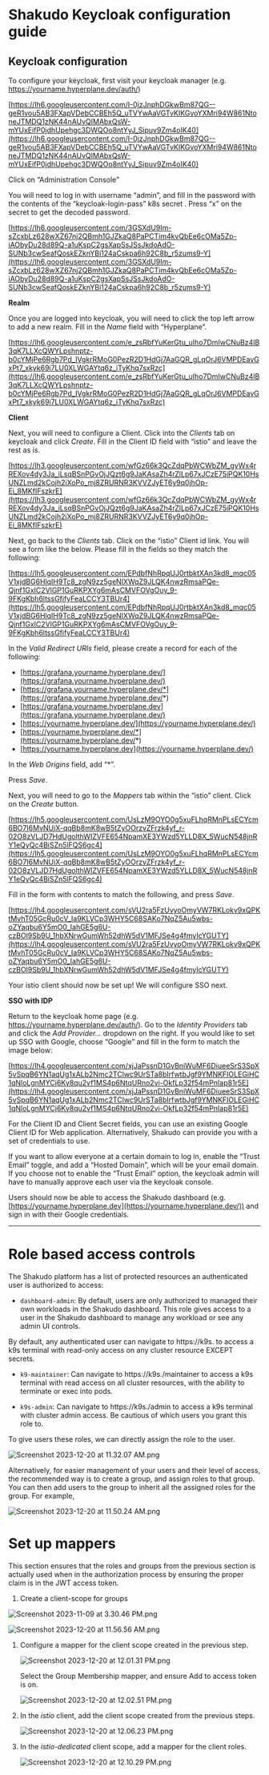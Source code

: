 # Shakudo Keycloak configuration guide

## Keycloak configuration

To configure your keycloak, first visit your keycloak manager (e.g. https://yourname.hyperplane.dev/auth/)

[https://lh6.googleusercontent.com/I-0jzJnphDGkwBm87QG--geR1vou5AB3FXapVDebCCBEh5Q_uTVYwAaVGTvKIKGvoYXMri94W861NtoneJTMDQ1zNK44nAUvQIMAbxQsW-mYUxEifP0jdhUpehgc3DWQOo8ntYyJ_Sipuv9Zm4oIK40](https://lh6.googleusercontent.com/I-0jzJnphDGkwBm87QG--geR1vou5AB3FXapVDebCCBEh5Q_uTVYwAaVGTvKIKGvoYXMri94W861NtoneJTMDQ1zNK44nAUvQIMAbxQsW-mYUxEifP0jdhUpehgc3DWQOo8ntYyJ_Sipuv9Zm4oIK40)

Click on “Administration Console”

You will need to log in with username “admin”, and fill in the password with the contents of the “keycloak-login-pass” k8s secret . Press “x” on the secret to get the decoded password.

[https://lh6.googleusercontent.com/3GSXdU9Im-sZcxbLz628wXZ67nj2QBmh1GJZkaQ8PaPCTim4kvQbEe6cOMa5Zp-iAObyDu28d89Q-a1uKspC2gsXapSsJSsJkdoAdO-SUNb3cwSeafQoskEZknYBi124aCskpa6h92C8b_r5zums9-Y](https://lh6.googleusercontent.com/3GSXdU9Im-sZcxbLz628wXZ67nj2QBmh1GJZkaQ8PaPCTim4kvQbEe6cOMa5Zp-iAObyDu28d89Q-a1uKspC2gsXapSsJSsJkdoAdO-SUNb3cwSeafQoskEZknYBi124aCskpa6h92C8b_r5zums9-Y)

**Realm**

Once you are logged into keycloak, you will need to click the top left arrow to add a new realm. Fill in the *Name* field with “Hyperplane”.

[https://lh6.googleusercontent.com/e_zsRbfYuKerGtu_uIho7DmIwCNuBz4lB3qK7LLXcQWYLpshnptz-b0cYMjPe6Rgb7Pd_IVgkrRMoG0PezR2D1HdGj7AaGQR_gLqOrJ6VMPDEavGxPt7_xkyk69i7LU0XLWGAYtq6z_iTyKhq7sxRzc](https://lh6.googleusercontent.com/e_zsRbfYuKerGtu_uIho7DmIwCNuBz4lB3qK7LLXcQWYLpshnptz-b0cYMjPe6Rgb7Pd_IVgkrRMoG0PezR2D1HdGj7AaGQR_gLqOrJ6VMPDEavGxPt7_xkyk69i7LU0XLWGAYtq6z_iTyKhq7sxRzc)

**Client**

Next, you will need to configure a Client. Click into the *Clients* tab on keycloak and click *Create*. Fill in the Client ID field with “istio” and leave the rest as is.

[https://lh3.googleusercontent.com/wfGz66k3QcZdqPbWCWbZM_gyWx4rREXov4dy3Ja_iLsqBSnPGvOjJQzt6g9JaKAsaZh4rZlLp67xJCzE75iPQK10HsUNZLmd2kCojh2iXoPo_mj8ZRURNR3KVVZJyET6y9q0jhOp-Ei_8MKfIFszkrE](https://lh3.googleusercontent.com/wfGz66k3QcZdqPbWCWbZM_gyWx4rREXov4dy3Ja_iLsqBSnPGvOjJQzt6g9JaKAsaZh4rZlLp67xJCzE75iPQK10HsUNZLmd2kCojh2iXoPo_mj8ZRURNR3KVVZJyET6y9q0jhOp-Ei_8MKfIFszkrE)

Next, go back to the *Clients* tab. Click on the “istio” Client id link. You will see a form like the below. Please fill in the fields so they match the following:

[https://lh5.googleusercontent.com/EPdbfNhRpqUJ0rtbktXAn3kd8_mqc05V1xjdBG6HlqIH9Tc8_zgN9zz5geNIXWqZ9JLQK4nwzRmsaPQe-Qjnf1GxIC2VlGP1GuRKPXYg6mAsCMVFOVgOuy_9-9FKgKbh6ltssGfifyFeaLCCY3TBUr4](https://lh5.googleusercontent.com/EPdbfNhRpqUJ0rtbktXAn3kd8_mqc05V1xjdBG6HlqIH9Tc8_zgN9zz5geNIXWqZ9JLQK4nwzRmsaPQe-Qjnf1GxIC2VlGP1GuRKPXYg6mAsCMVFOVgOuy_9-9FKgKbh6ltssGfifyFeaLCCY3TBUr4)

In the *Valid Redirect URIs* field, please create a record for each of the following:

- [https://grafana.yourname.hyperplane.dev/](https://grafana.yourname.hyperplane.dev/)
- [https://grafana.yourname.hyperplane.dev/*](https://grafana.yourname.hyperplane.dev/*)
- [https://grafana.yourname.hyperplane.dev](https://grafana.yourname.hyperplane.dev/)
- [https://yourname.hyperplane.dev/](https://yourname.hyperplane.dev/)
- [https://yourname.hyperplane.dev/*](https://yourname.hyperplane.dev/*)
- [https://yourname.hyperplane.dev](https://yourname.hyperplane.dev/)

In the *Web Origins* field, add “*”.

Press *Save*.

Next, you will need to go to the *Mappers* tab within the “istio” client. Click on the *Create* button.

[https://lh5.googleusercontent.com/UsLzM9OYO0g5xuFLhqRMnPLsECYcm6BO7I6MvNUiX-qqBb8mK8wB5tZyOOrzvZFrzk4yf_r-02O8zVLJD7HdUgolthWIZVFE654NpamXE3YWzd5YLLD8X_5WucN548jnRY1eQyQc4BiSZn5lFQS6gc4](https://lh5.googleusercontent.com/UsLzM9OYO0g5xuFLhqRMnPLsECYcm6BO7I6MvNUiX-qqBb8mK8wB5tZyOOrzvZFrzk4yf_r-02O8zVLJD7HdUgolthWIZVFE654NpamXE3YWzd5YLLD8X_5WucN548jnRY1eQyQc4BiSZn5lFQS6gc4)

Fill in the form with contents to match the following, and press *Save*.

[https://lh4.googleusercontent.com/sVU2ra5FzUvyoOmyVW7RKLokv9xQPKtMvhT05GcRu0cV_Ia9KLVCp3WHY5C68SAKo7NqZ5Au5wbs-oZYaqbu6Y5mO0_IahGE5g6U-czBOl9Sb9U_1hbXNrwGumWh52dhW5dV1MFJSe4g4fmyIcYGUTY](https://lh4.googleusercontent.com/sVU2ra5FzUvyoOmyVW7RKLokv9xQPKtMvhT05GcRu0cV_Ia9KLVCp3WHY5C68SAKo7NqZ5Au5wbs-oZYaqbu6Y5mO0_IahGE5g6U-czBOl9Sb9U_1hbXNrwGumWh52dhW5dV1MFJSe4g4fmyIcYGUTY)

Your istio client should now be set up! We will configure SSO next.

**SSO with IDP**

Return to the keycloak home page (e.g. https://yourname.hyperplane.dev/auth/). Go to the *Identity Providers* tab and click the *Add Provider…* dropdown on the right. If you would like to set up SSO with Google, choose “Google” and fill in the form to match the image below:

[https://lh4.googleusercontent.com/xjJaPssnD1GvBniWuMF6DiueeSrS3SpX5vSpqB6YN1aqUg1xALb2Nmc2TClwc9UrSTa8bIrfwtbJgf9YMNKFIOLEGiHC1qNloLgnMYCj6Kv8qu2vf1MS4p6NtqURno2vi-OkfLp32f54mPnIap81r5E](https://lh4.googleusercontent.com/xjJaPssnD1GvBniWuMF6DiueeSrS3SpX5vSpqB6YN1aqUg1xALb2Nmc2TClwc9UrSTa8bIrfwtbJgf9YMNKFIOLEGiHC1qNloLgnMYCj6Kv8qu2vf1MS4p6NtqURno2vi-OkfLp32f54mPnIap81r5E)

For the Client ID and Client Secret fields, you can use an existing Google Client ID for Web application. Alternatively, Shakudo can provide you with a set of credentials to use. 

If you want to allow everyone at a certain domain to log in, enable the “Trust Email” toggle, and add a “Hosted Domain”, which will be your email domain. If you choose not to enable the “Trust Email” option, the keycloak admin will have to manually approve each user via the keycloak console. 

Users should now be able to access the Shakudo dashboard (e.g. [https://yourname.hyperplane.dev](https://yourname.hyperplane.dev/)) and sign in with their Google credentials. 

---

# Role based access controls

The Shakudo platform has a list of protected resources an authenticated user is authorized to access:

  - `dashboard-admin`: By default, users are only authorized to managed their own workloads in the Shakudo dashboard. This role gives access to a user in the Shakudo dashboard to manage any workload or see any admin UI controls. 

By default, any authenticated user can navigate to https://k9s.<domain> to access a k9s terminal with read-only access on any cluster resource EXCEPT secrets.

  -  `k9-maintainer`: Can navigate to https://k9s.<domain>/maintainer to access a k9s terminal with read access on all cluster resources, with the ability to terminate or exec into pods.

  - `k9s-admin`: Can navigate to https://k9s.<domain>/admin to access a k9s terminal with cluster admin access. Be cautious of which users you grant this role to.

To give users these roles, we can directly assign the role to the user.

![Screenshot 2023-12-20 at 11.32.07 AM.png](images/Screenshot_2023-12-20_at_11.32.07_AM.png)

Alternatively, for easier management of your users and their level of access, the recommended way is to create a group, and assign roles to that group. You can then add users to the group to inherit all the assigned roles for the group. For example,

![Screenshot 2023-12-20 at 11.50.24 AM.png](images/Screenshot_2023-12-20_at_11.50.24_AM.png)

# Set up mappers

This section ensures that the roles and groups from the previous section is actually used when in the authorization process by ensuring the proper claim is in the JWT access token.

1. Create a client-scope for groups

![Screenshot 2023-11-09 at 3.30.46 PM.png](images/Screenshot_2023-11-09_at_3.30.46_PM.png)

![Screenshot 2023-12-20 at 11.56.56 AM.png](images/Screenshot_2023-12-20_at_11.56.56_AM.png)

1. Configure a mapper for the client scope created in the previous step.
    
    ![Screenshot 2023-12-20 at 12.01.31 PM.png](images/Screenshot_2023-12-20_at_12.01.31_PM.png)
    
    Select the Group Membership mapper, and ensure Add to access token is on.
    
    ![Screenshot 2023-12-20 at 12.02.51 PM.png](images/Screenshot_2023-12-20_at_12.02.51_PM.png)
    

1. In the *istio* client, add the client scope created from the previous steps.
    
    ![Screenshot 2023-12-20 at 12.06.23 PM.png](images/Screenshot_2023-12-20_at_12.06.23_PM.png)
    
2. In the *istio-dedicated* client scope, add a mapper for the client roles.
    
    ![Screenshot 2023-12-20 at 12.10.29 PM.png](images/Screenshot_2023-12-20_at_12.10.29_PM.png)